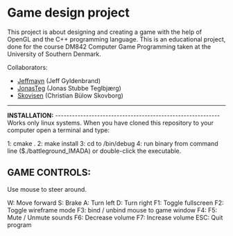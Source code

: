# Game design project

This project is about designing and creating a game with the help of OpenGL and the C++ programming language. This is an educational project, done for the course DM842 Computer Game Programming taken at the University of Southern Denmark.

Collaborators:
* <a href="https://github.com/jeffmayn">Jeffmayn</a> (Jeff Gyldenbrand)
* <a href="https://github.com/JonasTeg">JonasTeg</a> (Jonas Stubbe Teglbjærg)
* <a href="https://github.com/Skovisen">Skovisen</a> (Christian Bülow Skovborg)
<hr>
<b>INSTALLATION:</b>
-----------------------------------------------------------
Works only linux systems. When you have cloned this repository
to your computer open a terminal and type:

1: cmake .
2: make install
3: cd to /bin/debug
4: run binary from command line ($./battleground_IMADA)
   or double-click the executable.

<b>GAME CONTROLS:</b>
-----------------------------------------------------------
Use mouse to steer around.

W:  Move forward
S:	Brake
A:	Turn left
D:	Turn right
F1:	Toggle fullscreen
F2:	Toggle wireframe mode
F3:	bind / unbind mouse to game window
F4:
F5:	Mute / Unmute sounds
F6:	Decrease volume
F7:	Increase volume
ESC:	Quit program
